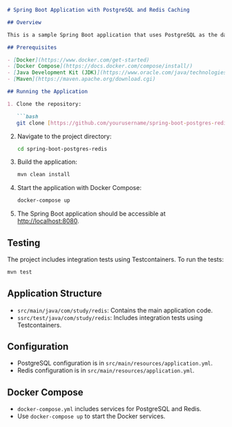 
```markdown
# Spring Boot Application with PostgreSQL and Redis Caching

## Overview

This is a sample Spring Boot application that uses PostgreSQL as the database and Redis for caching. The application demonstrates how to set up a Spring Boot project, integrate it with PostgreSQL, implement Redis caching, and use Docker Compose for managing PostgreSQL and Redis in Docker containers. Additionally, the application utilizes Testcontainers for integration testing.

## Prerequisites

- [Docker](https://www.docker.com/get-started)
- [Docker Compose](https://docs.docker.com/compose/install/)
- [Java Development Kit (JDK)](https://www.oracle.com/java/technologies/javase-downloads.html)
- [Maven](https://maven.apache.org/download.cgi)

## Running the Application

1. Clone the repository:

   ```bash
   git clone [https://github.com/yourusername/spring-boot-postgres-redis](https://github.com/MoamenZakariaMohamed/redis).git
   ```

2. Navigate to the project directory:

   ```bash
   cd spring-boot-postgres-redis
   ```

3. Build the application:

   ```bash
   mvn clean install
   ```

4. Start the application with Docker Compose:

   ```bash
   docker-compose up
   ```

5. The Spring Boot application should be accessible at [http://localhost:8080](http://localhost:8080).

## Testing

The project includes integration tests using Testcontainers. To run the tests:

```bash
mvn test
```

## Application Structure

- `src/main/java/com/study/redis`: Contains the main application code.
- `ssrc/test/java/com/study/redis`: Includes integration tests using Testcontainers.

## Configuration

- PostgreSQL configuration is in `src/main/resources/application.yml`.
- Redis configuration is in `src/main/resources/application.yml`.

## Docker Compose

- `docker-compose.yml` includes services for PostgreSQL and Redis.
- Use `docker-compose up` to start the Docker services.

